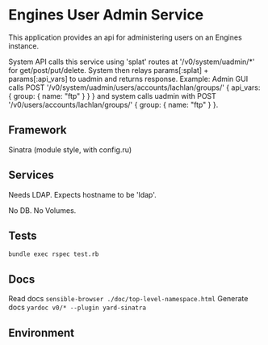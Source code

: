 Engines User Admin Service
==========================

This application provides an api for administering users on an Engines instance.

System API calls this service using 'splat' routes at '/v0/system/uadmin/*' for get/post/put/delete. System then relays params[:splat] + params[:api_vars] to uadmin and returns response. Example: Admin GUI calls POST '/v0/system/uadmin/users/accounts/lachlan/groups/' { api_vars: { group: { name: "ftp" } } } and system calls uadmin with POST '/v0/users/accounts/lachlan/groups/' { group: { name: "ftp" } }.


Framework
---------
Sinatra (module style, with config.ru)

Services
--------
Needs LDAP. Expects hostname to be 'ldap'.

No DB. No Volumes.

Tests
-----
`bundle exec rspec test.rb`

Docs
----
Read docs `sensible-browser ./doc/top-level-namespace.html`
Generate docs `yardoc v0/* --plugin yard-sinatra`

Environment
-----------
